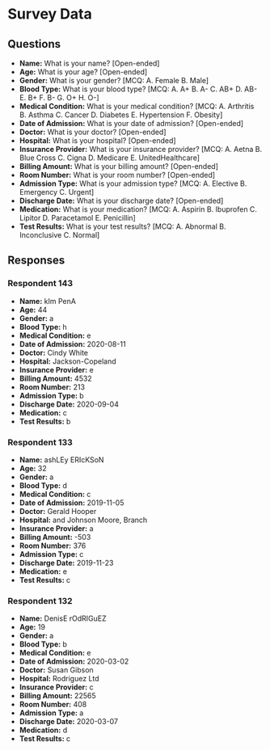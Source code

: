 # Survey Data

## Questions

- **Name:** What is your name? [Open-ended]
- **Age:** What is your age? [Open-ended]
- **Gender:** What is your gender? [MCQ: A. Female B. Male]
- **Blood Type:** What is your blood type? [MCQ: A. A+ B. A- C. AB+ D. AB- E. B+ F. B- G. O+ H. O-]
- **Medical Condition:** What is your medical condition? [MCQ: A. Arthritis B. Asthma C. Cancer D. Diabetes E. Hypertension F. Obesity]
- **Date of Admission:** What is your date of admission? [Open-ended]
- **Doctor:** What is your doctor? [Open-ended]
- **Hospital:** What is your hospital? [Open-ended]
- **Insurance Provider:** What is your insurance provider? [MCQ: A. Aetna B. Blue Cross C. Cigna D. Medicare E. UnitedHealthcare]
- **Billing Amount:** What is your billing amount? [Open-ended]
- **Room Number:** What is your room number? [Open-ended]
- **Admission Type:** What is your admission type? [MCQ: A. Elective B. Emergency C. Urgent]
- **Discharge Date:** What is your discharge date? [Open-ended]
- **Medication:** What is your medication? [MCQ: A. Aspirin B. Ibuprofen C. Lipitor D. Paracetamol E. Penicillin]
- **Test Results:** What is your test results? [MCQ: A. Abnormal B. Inconclusive C. Normal]

## Responses

### Respondent 143

- **Name:** kIm PenA
- **Age:** 44
- **Gender:** a
- **Blood Type:** h
- **Medical Condition:** e
- **Date of Admission:** 2020-08-11
- **Doctor:** Cindy White
- **Hospital:** Jackson-Copeland
- **Insurance Provider:** e
- **Billing Amount:** 4532
- **Room Number:** 213
- **Admission Type:** b
- **Discharge Date:** 2020-09-04
- **Medication:** c
- **Test Results:** b

### Respondent 133

- **Name:** ashLEy ERIcKSoN
- **Age:** 32
- **Gender:** a
- **Blood Type:** d
- **Medical Condition:** c
- **Date of Admission:** 2019-11-05
- **Doctor:** Gerald Hooper
- **Hospital:** and Johnson Moore, Branch
- **Insurance Provider:** a
- **Billing Amount:** -503
- **Room Number:** 376
- **Admission Type:** c
- **Discharge Date:** 2019-11-23
- **Medication:** e
- **Test Results:** c

### Respondent 132

- **Name:** DenisE rOdRIGuEZ
- **Age:** 19
- **Gender:** a
- **Blood Type:** b
- **Medical Condition:** e
- **Date of Admission:** 2020-03-02
- **Doctor:** Susan Gibson
- **Hospital:** Rodriguez Ltd
- **Insurance Provider:** c
- **Billing Amount:** 22565
- **Room Number:** 408
- **Admission Type:** a
- **Discharge Date:** 2020-03-07
- **Medication:** d
- **Test Results:** c

